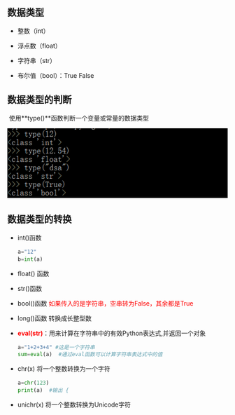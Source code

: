## 数据类型

- 整数（int）

- 浮点数（float）

- 字符串（str）

- 布尔值（bool）：True   False


## 数据类型的判断

​	使用**type()**函数判断一个变量或常量的数据类型

![](../images/datatype.png)

## 数据类型的转换

- int()函数

  ```python
  a="12"
  b=int(a)
  ```

- float() 函数

- str()函数

- bool()函数   <font color="red">如果传入的是字符串，空串转为False，其余都是True</font>

- long()函数  转换成长整型数

- <font color="red">**eval(str)**</font>：用来计算在字符串中的有效Python表达式,并返回一个对象

  ```python
  a="1+2+3+4" #这是一个字符串
  sum=eval(a)  #通过eval函数可以计算字符串表达式中的值
  ```

- chr(x)   将一个整数转换为一个字符

  ```python
  a=chr(123)
  print(a)  #输出 {
  ```

- unichr(x)   将一个整数转换为Unicode字符
